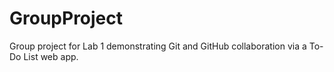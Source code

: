 # GroupProject
Group project for Lab 1 demonstrating Git and GitHub collaboration via a To-Do List web app.
